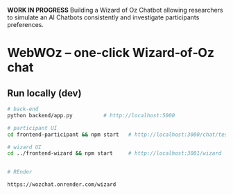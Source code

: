 **WORK IN PROGRESS**
Building a Wizard of Oz Chatbot allowing researchers to simulate an AI Chatbots consistently and investigate participants preferences.

# WebWOz – one‑click Wizard‑of‑Oz chat

## Run locally (dev)

```bash
# back‑end
python backend/app.py          # http://localhost:5000

# participant UI
cd frontend-participant && npm start   # http://localhost:3000/chat/test

# wizard UI
cd ../frontend-wizard && npm start     # http://localhost:3001/wizard


# REnder

https://wozchat.onrender.com/wizard
